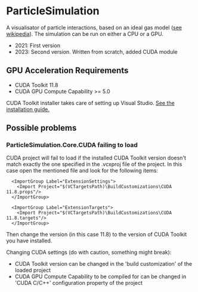 # ParticleSimulation
A visualisator of particle interactions, based on an ideal gas model ([see wikipedia](https://en.wikipedia.org/wiki/Ideal_gas)). The simulation can be run on either a CPU or a GPU.

* 2021: First version 
* 2023: Second version. Written from scratch, added CUDA module

## GPU Acceleration Requirements
  * CUDA Toolkit 11.8
  * CUDA GPU Compute Capability >= 5.0
 
 CUDA Toolkit installer takes care of setting up Visual Studio. [See the installation guide.](https://docs.nvidia.com/cuda/cuda-installation-guide-microsoft-windows/)

## Possible problems
### ParticleSimulation.Core.CUDA failing to load
 CUDA project will fail to load if the installed CUDA Toolkit version doesn't match exactly the one specified in the .vcxproj file of the project. In this case open the mentioned file and look for the following items:
```
  <ImportGroup Label="ExtensionSettings">
    <Import Project="$(VCTargetsPath)\BuildCustomizations\CUDA 11.8.props"/>
  </ImportGroup>

  <ImportGroup Label="ExtensionTargets">
    <Import Project="$(VCTargetsPath)\BuildCustomizations\CUDA 11.8.targets"/>
  </ImportGroup>
```
Then change the version (in this case 11.8) to the version of CUDA Toolkit you have installed. 

Changing CUDA settings (do with caution, something might break):
 * CUDA Toolkit version can be changed in the 'build customization' of the loaded project
 * CUDA GPU Compute Capability to be compiled for can be changed in 'CUDA C/C++' configuration property of the project
